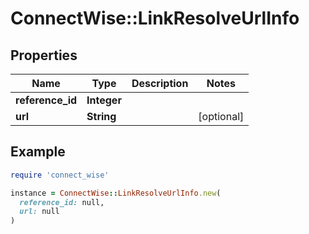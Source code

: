 # ConnectWise::LinkResolveUrlInfo

## Properties

| Name | Type | Description | Notes |
| ---- | ---- | ----------- | ----- |
| **reference_id** | **Integer** |  |  |
| **url** | **String** |  | [optional] |

## Example

```ruby
require 'connect_wise'

instance = ConnectWise::LinkResolveUrlInfo.new(
  reference_id: null,
  url: null
)
```

